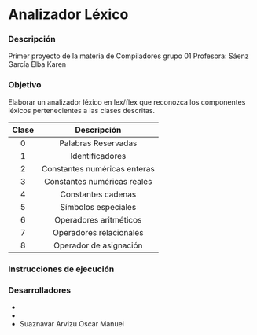 # Analizador Léxico
### Descripción
Primer proyecto de la materia de Compiladores grupo 01
Profesora: Sáenz García Elba Karen

### Objetivo
Elaborar un analizador léxico en lex/flex que reconozca los componentes léxicos pertenecientes a las clases descritas.

|Clase|Descripción|
|:-----:|:-----------:|
|0|Palabras Reservadas|
|1|Identificadores|
|2|Constantes numéricas enteras|
|3|Constantes numéricas reales|
|4|Constantes cadenas|
|5|Símbolos especiales|
|6|Operadores aritméticos|
|7|Operadores relacionales|
|8|Operador de asignación|

### Instrucciones de ejecución

### Desarrolladores
-
-
- Suaznavar Arvizu Oscar Manuel
